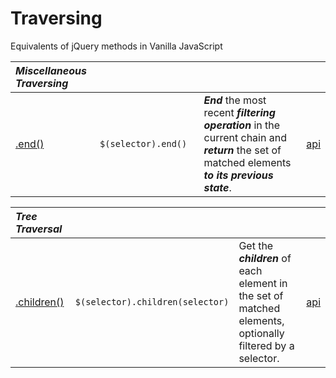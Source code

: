 # Traversing

Equivalents of jQuery methods in Vanilla JavaScript

<style>
th { text-align: left; font-style: italic; }
tr td:nth-child(1) { width: 10rem; }
tr td:nth-child(2) { width: 15rem; }
tr td:nth-child(3) { width: 45rem; }
</style>

| Miscellaneous Traversing ||||
|:--|:--|:--|:--:|
| [.end()](?end/)  | `$(selector).end()` | **_End_** the most recent **_filtering operation_** in the current chain and **_return_** the set of matched elements **_to its previous state_**. | [api](https://api.jquery.com/end/) |

| Tree Traversal ||||
|:--|:--|:--|:--:|
| [.children()](?children/) | `$(selector).children(selector)` | Get the **_children_** of each element in the set of matched elements, optionally filtered by a selector. | [api](https://api.jquery.com/children/) |
